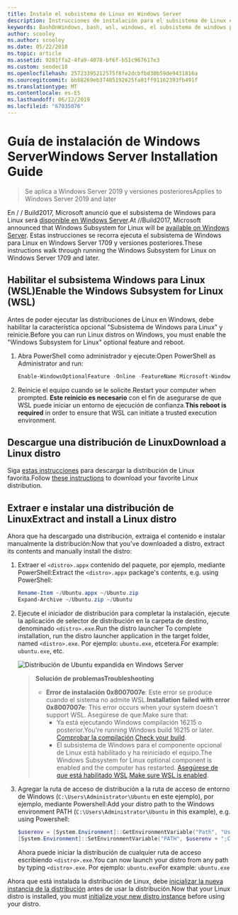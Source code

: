 ```yaml
---
title: Instale el subsistema de Linux en Windows Server
description: Instrucciones de instalación para el subsistema de Linux en Windows Server.
keywords: BashOnWindows, bash, wsl, windows, el subsistema de windows para linux, windowssubsystem, ubuntu, windows server
author: scooley
ms.author: scooley
ms.date: 05/22/2018
ms.topic: article
ms.assetid: 9281ffa2-4fa9-4078-bf6f-b51c967617e3
ms.custom: seodec18
ms.openlocfilehash: 25723395212575f8fe2dcbfbd30b59de9431816a
ms.sourcegitcommit: bb88269eb37405192625fa81ff91162393fb491f
ms.translationtype: MT
ms.contentlocale: es-ES
ms.lasthandoff: 06/12/2019
ms.locfileid: "67035076"
---
```

# <a name="windows-server-installation-guide"></a><span data-ttu-id="85f30-104">Guía de instalación de Windows Server</span><span class="sxs-lookup"><span data-stu-id="85f30-104">Windows Server Installation Guide</span></span>

> <span data-ttu-id="85f30-105">Se aplica a Windows Server 2019 y versiones posteriores</span><span class="sxs-lookup"><span data-stu-id="85f30-105">Applies to Windows Server 2019 and later</span></span>

<span data-ttu-id="85f30-106">En / / Build2017, Microsoft anunció que el subsistema de Windows para Linux será [disponible en Windows Server](https://blogs.technet.microsoft.com/hybridcloud/2017/05/10/windows-server-for-developers-news-from-microsoft-build-2017/).</span><span class="sxs-lookup"><span data-stu-id="85f30-106">At //Build2017, Microsoft announced that Windows Subsystem for Linux will be [available on Windows Server](https://blogs.technet.microsoft.com/hybridcloud/2017/05/10/windows-server-for-developers-news-from-microsoft-build-2017/).</span></span>  <span data-ttu-id="85f30-107">Estas instrucciones se recorra ejecuta el subsistema de Windows para Linux en Windows Server 1709 y versiones posteriores.</span><span class="sxs-lookup"><span data-stu-id="85f30-107">These instructions walk through running the Windows Subsystem for Linux on Windows Server 1709 and later.</span></span>

## <a name="enable-the-windows-subsystem-for-linux-wsl"></a><span data-ttu-id="85f30-108">Habilitar el subsistema Windows para Linux (WSL)</span><span class="sxs-lookup"><span data-stu-id="85f30-108">Enable the Windows Subsystem for Linux (WSL)</span></span>

<span data-ttu-id="85f30-109">Antes de poder ejecutar las distribuciones de Linux en Windows, debe habilitar la característica opcional "Subsistema de Windows para Linux" y reinicie.</span><span class="sxs-lookup"><span data-stu-id="85f30-109">Before you can run Linux distros on Windows, you must enable the "Windows Subsystem for Linux" optional feature and reboot.</span></span>

1. <span data-ttu-id="85f30-110">Abra PowerShell como administrador y ejecute:</span><span class="sxs-lookup"><span data-stu-id="85f30-110">Open PowerShell as Administrator and run:</span></span>
    ```powershell
    Enable-WindowsOptionalFeature -Online -FeatureName Microsoft-Windows-Subsystem-Linux
    ```

2. <span data-ttu-id="85f30-111">Reinicie el equipo cuando se le solicite.</span><span class="sxs-lookup"><span data-stu-id="85f30-111">Restart your computer when prompted.</span></span> <span data-ttu-id="85f30-112">**Este reinicio es necesario** con el fin de asegurarse de que WSL puede iniciar un entorno de ejecución de confianza.</span><span class="sxs-lookup"><span data-stu-id="85f30-112">**This reboot is required** in order to ensure that WSL can initiate a trusted execution environment.</span></span>

## <a name="download-a-linux-distro"></a><span data-ttu-id="85f30-113">Descargue una distribución de Linux</span><span class="sxs-lookup"><span data-stu-id="85f30-113">Download a Linux distro</span></span>

<span data-ttu-id="85f30-114">Siga [estas instrucciones](install-manual.md) para descargar la distribución de Linux favorita.</span><span class="sxs-lookup"><span data-stu-id="85f30-114">Follow [these instructions](install-manual.md) to download your favorite Linux distribution.</span></span>

## <a name="extract-and-install-a-linux-distro"></a><span data-ttu-id="85f30-115">Extraer e instalar una distribución de Linux</span><span class="sxs-lookup"><span data-stu-id="85f30-115">Extract and install a Linux distro</span></span>
<span data-ttu-id="85f30-116">Ahora que ha descargado una distribución, extraiga el contenido e instalar manualmente la distribución:</span><span class="sxs-lookup"><span data-stu-id="85f30-116">Now that you've downloaded a distro, extract its contents and manually install the distro:</span></span>

1. <span data-ttu-id="85f30-117">Extraer el `<distro>.appx` contenido del paquete, por ejemplo, mediante PowerShell:</span><span class="sxs-lookup"><span data-stu-id="85f30-117">Extract the `<distro>.appx` package's contents, e.g. using PowerShell:</span></span>

    ```powershell
    Rename-Item ~/Ubuntu.appx ~/Ubuntu.zip
    Expand-Archive ~/Ubuntu.zip ~/Ubuntu
    ```

2. <span data-ttu-id="85f30-118">Ejecute el iniciador de distribución para completar la instalación, ejecute la aplicación de selector de distribución en la carpeta de destino, denominado `<distro>.exe`.</span><span class="sxs-lookup"><span data-stu-id="85f30-118">Run the distro launcher To complete installation, run the distro launcher application in the target folder, named `<distro>.exe`.</span></span> <span data-ttu-id="85f30-119">Por ejemplo: `ubuntu.exe`, etcetera.</span><span class="sxs-lookup"><span data-stu-id="85f30-119">For example: `ubuntu.exe`, etc.</span></span>

    ![Distribución de Ubuntu expandida en Windows Server](media/server-appx-expand.png)

    > <span data-ttu-id="85f30-121">**Solución de problemas**</span><span class="sxs-lookup"><span data-stu-id="85f30-121">**Troubleshooting**</span></span>
    > * <span data-ttu-id="85f30-122">**Error de instalación 0x8007007e**: Este error se produce cuando el sistema no admite WSL.</span><span class="sxs-lookup"><span data-stu-id="85f30-122">**Installation failed with error 0x8007007e**: This error occurs when your system doesn't support WSL.</span></span> <span data-ttu-id="85f30-123">Asegúrese de que:</span><span class="sxs-lookup"><span data-stu-id="85f30-123">Make sure that:</span></span>
    >   * <span data-ttu-id="85f30-124">Ya está ejecutando Windows compilación 16215 o posterior.</span><span class="sxs-lookup"><span data-stu-id="85f30-124">You're running Windows build 16215 or later.</span></span> <span data-ttu-id="85f30-125">[Comprobar la compilación](troubleshooting.md#check-your-build-number).</span><span class="sxs-lookup"><span data-stu-id="85f30-125">[Check your build](troubleshooting.md#check-your-build-number).</span></span>
    >   * <span data-ttu-id="85f30-126">El subsistema de Windows para el componente opcional de Linux está habilitado y ha reiniciado el equipo.</span><span class="sxs-lookup"><span data-stu-id="85f30-126">The Windows Subsystem for Linux optional component is enabled and the computer has restarted.</span></span>  <span data-ttu-id="85f30-127">[Asegúrese de que está habilitado WSL](troubleshooting.md#confirm-wsl-is-enabled).</span><span class="sxs-lookup"><span data-stu-id="85f30-127">[Make sure WSL is enabled](troubleshooting.md#confirm-wsl-is-enabled).</span></span>
    
3. <span data-ttu-id="85f30-128">Agregar la ruta de acceso de distribución a la ruta de acceso de entorno de Windows (`C:\Users\Administrator\Ubuntu` en este ejemplo), por ejemplo, mediante Powershell:</span><span class="sxs-lookup"><span data-stu-id="85f30-128">Add your distro path to the Windows environment PATH (`C:\Users\Administrator\Ubuntu` in this example), e.g. using Powershell:</span></span>
        
    ```powershell
    $userenv = [System.Environment]::GetEnvironmentVariable("Path", "User")
    [System.Environment]::SetEnvironmentVariable("PATH", $userenv + ";C:\Users\Administrator\Ubuntu", "User")
    ```
    <span data-ttu-id="85f30-129">Ahora puede iniciar la distribución de cualquier ruta de acceso escribiendo `<distro>.exe`.</span><span class="sxs-lookup"><span data-stu-id="85f30-129">You can now launch your distro from any path by typing `<distro>.exe`.</span></span> <span data-ttu-id="85f30-130">Por ejemplo: `ubuntu.exe`</span><span class="sxs-lookup"><span data-stu-id="85f30-130">For example: `ubuntu.exe`</span></span>

<span data-ttu-id="85f30-131">Ahora que está instalada la distribución de Linux, debe [inicializar la nueva instancia de la distribución](initialize-distro.md) antes de usar la distribución.</span><span class="sxs-lookup"><span data-stu-id="85f30-131">Now that your Linux distro is installed, you must [initialize your new distro instance](initialize-distro.md) before using your distro.</span></span>
